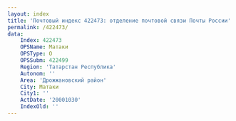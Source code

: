 ```yaml
---
layout: index
title: 'Почтовый индекс 422473: отделение почтовой связи Почты России'
permalink: /422473/
data:
    Index: 422473
    OPSName: Матаки
    OPSType: О
    OPSSubm: 422499
    Region: 'Татарстан Республика'
    Autonom: ''
    Area: 'Дрожжановский район'
    City: Матаки
    City1: ''
    ActDate: '20001030'
    IndexOld: ''
---
```

